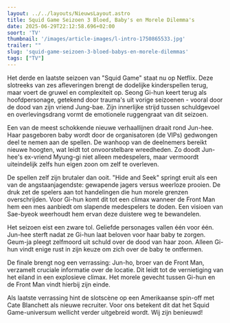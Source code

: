 ```yaml
---
layout: ../../layouts/NieuwsLayout.astro
title: Squid Game Seizoen 3 Bloed, Baby's en Morele Dilemma's
date: 2025-06-29T22:12:58.696+02:00
soort: 'TV'
thumbnail: '/images/article-images/l-intro-1750865533.jpg'
trailer: ""
slug: 'squid-game-seizoen-3-bloed-babys-en-morele-dilemmas'
tags: ["TV"]
---
```


Het derde en laatste seizoen van "Squid Game" staat nu op Netflix. Deze
slotreeks van zes afleveringen brengt de dodelijke kinderspellen terug, maar
voert de gruwel en complexiteit op. Seong Gi-hun keert terug als hoofdpersonage,
getekend door trauma's uit vorige seizoenen - vooral door de dood van zijn
vriend Jung-bae. Zijn innerlijke strijd tussen schuldgevoel en overlevingsdrang
vormt de emotionele ruggengraat van dit seizoen.

Een van de meest schokkende nieuwe verhaallijnen draait rond Jun-hee. Haar
pasgeboren baby wordt door de organisatoren (de VIPs) gedwongen deel te nemen
aan de spellen. De wanhoop van de deelnemers bereikt nieuwe hoogten, wat leidt
tot onvoorstelbare wreedheden. Zo doodt Jun-hee's ex-vriend Myung-gi niet alleen
medespelers, maar vermoordt uiteindelijk zelfs hun eigen zoon om zelf te
overleven.

De spellen zelf zijn brutaler dan ooit. "Hide and Seek" springt eruit als een
van de angstaanjagendste: gewapende jagers versus weerloze prooien. De druk zet
de spelers aan tot handelingen die hun morele grenzen overschrijden. Voor Gi-hun
komt dit tot een climax wanneer de Front Man hem een mes aanbiedt om slapende
medespelers te doden. Een visioen van Sae-byeok weerhoudt hem ervan deze
duistere weg te bewandelen.

Het seizoen eist een zware tol. Geliefde personages vallen één voor één. Jun-hee
sterft nadat ze Gi-hun laat beloven voor haar baby te zorgen. Geum-ja pleegt
zelfmoord uit schuld over de dood van haar zoon. Alleen Gi-hun vindt enige rust
in zijn keuze om zich over de baby te ontfermen.

De finale brengt nog een verrassing: Jun-ho, broer van de Front Man, verzamelt
cruciale informatie over de locatie. Dit leidt tot de vernietiging van het
eiland in een explosieve climax. Het morele gevecht tussen Gi-hun en de Front
Man vindt hierbij zijn einde.

Als laatste verrassing hint de slotscène op een Amerikaanse spin-off met Cate
Blanchett als nieuwe recruiter. Voor ons betekent dit dat het Squid
Game-universum wellicht verder uitgebreid wordt. Wij zijn benieuwd!